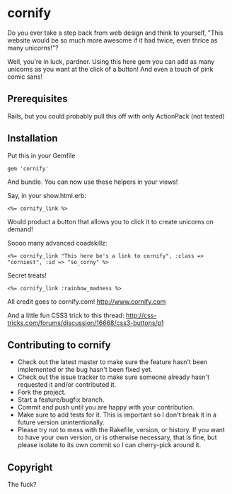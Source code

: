 # cornify

Do you ever take a step back from web design and think to yourself, "This website would be so much more awesome if it had twice, even thrice as many unicorns!"?

Well, you're in luck, pardner. Using this here gem you can add as many unicorns as you want at the click of a button! And even a touch of pink comic sans!

## Prerequisites

Rails, but you could probably pull this off with only ActionPack (not tested)

## Installation

Put this in your Gemfile

    gem 'cornify'

And bundle. You can now use these helpers in your views!

Say, in your show.html.erb:

    <%= cornify_link %>

Would product a button that allows you to click it to create unicorns on demand!

Soooo many advanced coadskillz:

    <%= cornify_link "This here be's a link to cornify", :class => "corniest", :id => "so_corny" %>

Secret treats!

    <%= cornify_link :rainbow_madness %>


All credit goes to cornify.com!
http://www.cornify.com

And a little fun CSS3 trick to this thread:
http://css-tricks.com/forums/discussion/16668/css3-buttons/p1


## Contributing to cornify
 
* Check out the latest master to make sure the feature hasn't been implemented or the bug hasn't been fixed yet.
* Check out the issue tracker to make sure someone already hasn't requested it and/or contributed it.
* Fork the project.
* Start a feature/bugfix branch.
* Commit and push until you are happy with your contribution.
* Make sure to add tests for it. This is important so I don't break it in a future version unintentionally.
* Please try not to mess with the Rakefile, version, or history. If you want to have your own version, or is otherwise necessary, that is fine, but please isolate to its own commit so I can cherry-pick around it.

## Copyright

The fuck?
